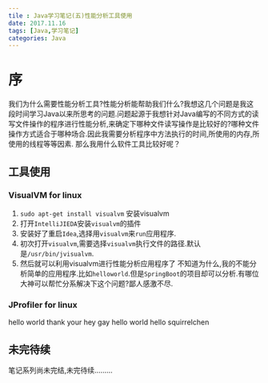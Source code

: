 ```yaml
---
tile : Java学习笔记(五)性能分析工具使用
date: 2017.11.16
tags: [Java,学习笔记]
categories: Java
---
```


# 序
我们为什么需要性能分析工具?性能分析能帮助我们什么?我想这几个问题是我这段时间学习Java以来所思考的问题.问题起源于我想针对Java编写的不同方式的读写文件操作的程序进行性能分析,来确定下哪种文件读写操作是比较好的?哪种文件操作方式适合于哪种场合.因此我需要分析程序中方法执行的时间,所使用的内存,所使用的线程等等因素.
那么我用什么软件工具比较好呢？

## 工具使用

### VisualVM for linux
1. ```sudo apt-get install visualvm``` 安装visualvm
2. 打开```IntelliJIEDA```安装```visualvm```的插件
3. 安装好了重启```Idea```,选择用```visualvm```来```run```应用程序.
4. 初次打开```visualvm```,需要选择```visualvm```执行文件的路径.默认是```/usr/bin/jvisualvm```.
5. 然后就可以利用visualvm进行性能分析应用程序了
不知道为什么,我的不能分析简单的应用程序.比如```helloworld```.但是```SpringBoot```的项目却可以分析.有哪位大神可以帮忙分系解决下这个问题?鄙人感激不尽.


### JProfiler for linux

hello world thank your
hey gay  hello world
hello squirrelchen 

## 未完待续
笔记系列尚未完结,未完待续.........
